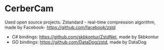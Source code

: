 # CerberCam

Used open source projects:
Zstandard - real-time compression algorithm, made by Facebook- 
https://github.com/facebook/zstd
- C# bindings: https://github.com/skbkontur/ZstdNet, made by Skbkontur
- GO bindings: https://github.com/DataDog/zstd, made by DataDog
